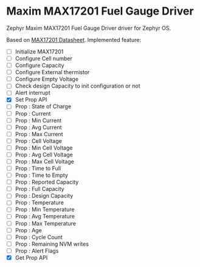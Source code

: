 # Maxim MAX17201 Fuel Gauge Driver

Zephyr Maxim MAX17201 Fuel Gauge Driver driver for Zephyr OS.

Based on [MAX17201 Datasheet](https://www.mouser.fr/datasheet/2/609/MAX17201_MAX17215-3469373.pdf). Implemented feature:

- [ ] Initialize MAX17201
- [ ] Configure  Cell number
- [ ] Configure Capacity
- [ ] Configure External thermistor
- [ ] Configure Empty Voltage
- [ ] Check design Capacity to init configuration or not
- [ ] Alert interrupt
- [X] Set Prop API
- [ ] Prop : State of Charge
- [ ] Prop : Current
- [ ] Prop : Min Current
- [ ] Prop : Avg Current
- [ ] Prop : Max Current
- [ ] Prop : Cell Voltage
- [ ] Prop : Min Cell Voltage
- [ ] Prop : Avg Cell Voltage
- [ ] Prop : Max Cell Voltage
- [ ] Prop : Time to Full
- [ ] Prop : Time to Empty
- [ ] Prop : Reported Capacity
- [ ] Prop : Full Capacity
- [ ] Prop : Design Capacity
- [ ] Prop : Temperature
- [ ] Prop : Min Temperature
- [ ] Prop : Avg Temperature
- [ ] Prop : Max Temperature
- [ ] Prop : Age
- [ ] Prop : Cycle Count
- [ ] Prop : Remaining NVM writes
- [ ] Prop : Alert Flags
- [X] Get Prop API
